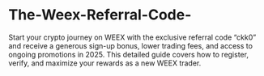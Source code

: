 # The-Weex-Referral-Code-
Start your crypto journey on WEEX with the exclusive referral code “ckk0” and receive a generous sign-up bonus, lower trading fees, and access to ongoing promotions in 2025. This detailed guide covers how to register, verify, and maximize your rewards as a new WEEX trader.
